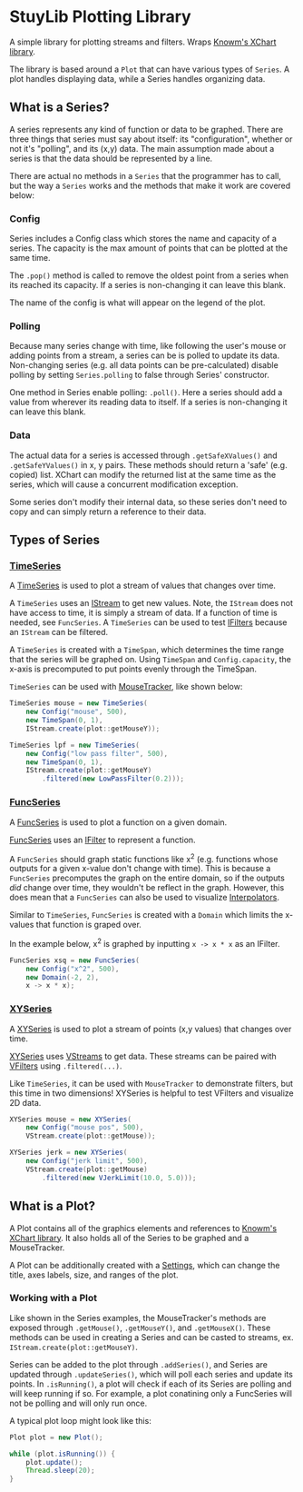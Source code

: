 # StuyLib Plotting Library

A simple library for plotting streams and filters. Wraps [Knowm's XChart library](https://knowm.org/open-source/xchart/).

The library is based around a `Plot` that can have various types of `Series`. A plot handles displaying data, while a Series handles organizing data.

## What is a Series?

A series represents any kind of function or data to be graphed. There are three things that series must say about itself: its "configuration", whether or not it's "polling", and its (x,y) data. The main assumption made about a series is that the data should be represented by a line.

There are actual no methods in a `Series` that the programmer has to call, but the way a `Series` works and the methods that make it work are covered below:

### Config

Series includes a Config class which stores the name and capacity of a series. The capacity is the max amount of points that can be plotted at the same time.

The `.pop()` method is called to remove the oldest point from a series when its reached its capacity. If a series is non-changing it can leave this blank.

The name of the config is what will appear on the legend of the plot.

### Polling

Because many series change with time, like following the user's mouse or adding points from a stream, a series can be is polled to update its data. Non-changing series (e.g. all data points can be pre-calculated) disable polling by setting `Series.polling` to false through Series' constructor.

One method in Series enable polling: `.poll()`. Here a series should add a value from wherever its reading data to itself. If a series is non-changing it can leave this blank.

### Data

The actual data for a series is accessed through `.getSafeXValues()` and `.getSafeYValues()` in x, y pairs. These methods should return a 'safe' (e.g. copied) list. XChart can modify the returned list at the same time as the series, which will cause a concurrent modification exception.

Some series don't modify their internal data, so these series don't need to copy and can simply return a reference to their data.

## Types of Series

### [TimeSeries](https://github.com/StuyPulse/StuyLib/blob/main/src/com/stuypulse/stuylib/util/plot/TimeSeries.java)

A [TimeSeries](https://github.com/StuyPulse/StuyLib/blob/main/src/com/stuypulse/stuylib/util/plot/TimeSeries.java) is used to plot a stream of values that changes over time.

A `TimeSeries` uses an [IStream](https://github.com/StuyPulse/StuyLib/blob/main/src/com/stuypulse/stuylib/streams/IStream.java) to get new values. Note, the `IStream` does not have access to time, it is simply a stream of data. If a function of time is needed, see `FuncSeries`. A `TimeSeries` can be used to test [IFilters](https://github.com/StuyPulse/StuyLib/blob/main/src/com/stuypulse/stuylib/streams/filters/IFilter.java) because an `IStream` can be filtered.

A `TimeSeries` is created with a `TimeSpan`, which determines the time range that the series will be graphed on. Using `TimeSpan` and `Config.capacity`, the x-axis is precomputed to put points evenly through the TimeSpan.

`TimeSeries` can be used with [MouseTracker](https://github.com/StuyPulse/StuyLib/blob/main/src/com/stuypulse/stuylib/util/plot/MouseTracker.java), like shown below:

```java
TimeSeries mouse = new TimeSeries(
    new Config("mouse", 500),
    new TimeSpan(0, 1),
    IStream.create(plot::getMouseY));

TimeSeries lpf = new TimeSeries(
    new Config("low pass filter", 500),
    new TimeSpan(0, 1),
    IStream.create(plot::getMouseY)
        .filtered(new LowPassFilter(0.2)));
```

### [FuncSeries](https://github.com/StuyPulse/StuyLib/blob/main/src/com/stuypulse/stuylib/util/plot/FuncSeries.java)

A [FuncSeries](https://github.com/StuyPulse/StuyLib/blob/main/src/com/stuypulse/stuylib/util/plot/FuncSeries.java) is used to plot a function on a given domain.

[FuncSeries](https://github.com/StuyPulse/StuyLib/blob/main/src/com/stuypulse/stuylib/util/plot/FuncSeries.java) uses an [IFilter](https://github.com/StuyPulse/StuyLib/blob/main/src/com/stuypulse/stuylib/streams/filters/IFilter.java) to represent a function.

A `FuncSeries` should graph static functions like x<sup>2</sup> (e.g. functions whose outputs for a given x-value don't change with time). This is because a `FuncSeries` precomputes the graph on the entire domain, so if the outputs *did* change over time, they wouldn't be reflect in the graph. However, this does mean that a `FuncSeries` can also be used to visualize [Interpolators](https://github.com/StuyPulse/StuyLib/blob/bg/plot-docs/src/com/stuypulse/stuylib/math/interpolation/Interpolator.java).

Similar to `TimeSeries`, `FuncSeries` is created with a `Domain` which limits the x-values that function is graped over.

In the example below, x<sup>2</sup> is graphed by inputting `x -> x * x` as an IFilter.

```java
FuncSeries xsq = new FuncSeries(
    new Config("x^2", 500),
    new Domain(-2, 2),
    x -> x * x);
```

### [XYSeries](https://github.com/StuyPulse/StuyLib/blob/main/src/com/stuypulse/stuylib/util/plot/XYSeries.java)

A [XYSeries](https://github.com/StuyPulse/StuyLib/blob/main/src/com/stuypulse/stuylib/util/plot/XYSeries.java) is used to plot a stream of points (x,y values) that changes over time.

[XYSeries](https://github.com/StuyPulse/StuyLib/blob/main/src/com/stuypulse/stuylib/util/plot/XYSeries.java) uses [VStreams](https://github.com/StuyPulse/StuyLib/blob/main/src/com/stuypulse/stuylib/streams/vectors/VStream.java) to get data. These streams can be paired with [VFilters](https://github.com/StuyPulse/StuyLib/blob/main/src/com/stuypulse/stuylib/streams/vectors/filters/VFilter.java) using `.filtered(...)`.

Like `TimeSeries`, it can be used with `MouseTracker` to demonstrate filters, but this time in two dimensions! XYSeries is helpful to test VFilters and visualize 2D data.

```java
XYSeries mouse = new XYSeries(
    new Config("mouse pos", 500),
    VStream.create(plot::getMouse));

XYSeries jerk = new XYSeries(
    new Config("jerk limit", 500),
    VStream.create(plot::getMouse)
        .filtered(new VJerkLimit(10.0, 5.0)));
```

## What is a Plot?

A Plot contains all of the graphics elements and references to [Knowm's XChart library](https://knowm.org/open-source/xchart/). It also holds all of the Series to be graphed and a MouseTracker.

A Plot can be additionally created with a [Settings](https://github.com/StuyPulse/StuyLib/blob/bg/plot-docs/src/com/stuypulse/stuylib/util/plot/Settings.java), which can change the title, axes labels, size, and ranges of the plot.

### Working with a Plot

Like shown in the Series examples, the MouseTracker's methods are exposed through `.getMouse()`, `.getMouseY()`, and `.getMouseX()`. These methods can be used in creating a Series and can be casted to streams, ex. `IStream.create(plot::getMouseY)`.

Series can be added to the plot through `.addSeries()`, and Series are updated through `.updateSeries()`, which will poll each series and update its points. In `.isRunning()`, a plot will check if each of its Series are polling and will keep running if so. For example, a plot conatining only a FuncSeries will not be polling and will only run once.

A typical plot loop might look like this:

```java
Plot plot = new Plot();

while (plot.isRunning()) {
    plot.update();
    Thread.sleep(20);
}
```
